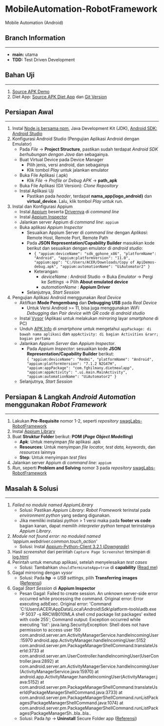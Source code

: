 # MobileAutomation-RobotFramework
Mobile Automation (Android)

## Branch Information
---
- **main:** utama
- **TDD:** Test Driven Development

## Bahan Uji
---
1. [Source APK Demo](https://bit.ly/Myskill-apk-demo)
2. Diet App: [Source APK Diet App](https://bit.ly/Myskill-apk-diet) dan [Git Version](https://github.com/fghilmany/Easy-Diet-App)

## Persiapan Awal
---
1. Instal [Node.js bersama npm](https://nodejs.org/en/download), Java Development Kit (JDK), [Android SDK: Android Studio](https://developer.android.com/studio) 
2. Konfigurasi Android Studio (Pengujian Aplikasi Android dengan Emulator)
   - Pada _File_ &rarr; **Project Structure**, pastikan sudah terdapat _Android SDK berhubungan dengan Java_ dan sebagainya.
   - Buat Virtual Device pada Device Manager
     - Pilih jenis, versi android, dan sebagainya
     - Klik tombol *Play* untuk jalankan emulator
   - Buka File Aplikasi (.apk)
     - Klik *File* &rarr; *Profile or Debug APK* &rarr; **path_apk**
   - Buka File Aplikasi (Git Version): *Clone Repository*
   - Instal Aplikasi Uji
     - Pastikan pada *header*, terdapat **nama_app(logo_android)** dan **virtual_device**. Lalu, klik tombol *Play* untuk *run*.
4. Instal dan Konfigurasi Appium
   - Instal [Appium](https://appium.io/docs/en/latest/quickstart/install/) beserta [Drivernya](https://appium.io/docs/en/latest/quickstart/uiauto2-driver/) di *command line*
   - Instal [Appium Inspector](https://github.com/appium/appium-inspector/releases)
   - Jalankan server Appium di *command line*: `appium`
   - Buka aplikasi *Appium Inspector*
     - Sesuaikan Appium Server di *command line* dengan *Aplikasi*: Remote Host, Remote Port, Remote Path
     - Pada **JSON Representation/Capability Builder** masukkan kode berikut dan sesuaikan dengan emulator di *android studio*:
       - `{
                "appium:deviceName": "sdk_gphone_x86",
                "platformName": "Android",
                "appium:platformVersion": "11.0",
                "appium:app": "C:/Users/ACER/Downloads/Copy of ApiDemos-debug.apk",
                "appium:automationName": "UiAutomator2"
          }`
       - Keterangan:
         - *deviceName* : Android Studio &rarr; Buka *Emulator* &rarr; Pergi ke *Settings* &rarr; Pilih **About emulated device**
         - *automationName* : **Appium Driver**
     - Selanjutnya, *Start Session*
5. Pengujian Aplikasi Android menggunakan *Real Device*
   - Aktifkan **Mode Pengembang** dan **Debugging USB** pada *Real Device* 
     - Untuk Versi Android >= 11, bisa juga menggunakan *WiFi Debugging* dan *Pair device with QR code* di *android studio*
   - Instal [Vysor](https://www.vysor.io) (Aplikasi untuk melakukan *mirroring* layar *smartphone* di PC)
   - Unduh [APK Info](https://apkcombo.com/apk-info/com.wt.apkinfo/download/apk) di *smartphone* untuk mengetahui `appPackage: di bawah nama aplikasi` dan `appActivity: di bagian Activities &rarr; bagian pertama`
   - Jalankan *Appium Server* dan *Appium Inspector*. 
     - Pada *Appium Inspector*: sesuaikan kode **JSON Representation/Capability Builder** berikut:<br>
     `{
        "appium:deviceName": "Redmi",
        "platformName": "Android",
        "appium:platformVersion": "7.1.2 N2G47H",
        "appium:appPackage": "com.fghilmany.dietmealapp",
        "appium:appActivity": ".ui.main.MainActivity",
        "appium:automationName": "UiAutomator2"
      }` 
   - Selanjutnya, *Start Session*

## Persiapan & Langkah *Android Automation* menggunakan *Robot Framework*
---
1. Lakukan **Pre-Requisite** nomor 1-2, seperti *repository* [swagLabs-RobotFramework](https://github.com/mrisqiamiruladieb/swagLabs-RobotFramework?tab=readme-ov-file#pre-requisite)
2. Instal [Appium Library](https://docs.robotframework.org/docs/different_libraries/appium)
3. Buat **Struktur Folder** berikut: **POM (*Page Object Modelling*)** 
   - **Apk**: Untuk menyimpan *file* aplikasi .apk
   - **Resources**: Untuk menyimpan *file locator, test data, keywords*, dan *resources* lainnya
   - **Step**: Untuk menyimpan *test files*
4. Jalankan server Appium di *command line*: `appium`
5. *Run*, seperti **Problem and Solving** nomor 3 pada *repository* [swagLabs-RobotFramework](https://github.com/mrisqiamiruladieb/swagLabs-RobotFramework/tree/main?tab=readme-ov-file#problem-and-solving)

## Masalah & Solusi
---
1. *Failed no module named AppiumLibrary*
   - Solusi: Pastikan *Appium Library: Robot Framework* terinstal pada *environment python* yang sedang digunakan. 
   - Jika memiliki instalasi *python* > 1 versi maka pada **footer vs code** bagian kanan, dapat memilih *interpreter python* tempat terinstalnya *Appium Library*.
2. *Module not found error: no moduled named 'appium.webdriver.common.touch_action'*
   - Solusi: Instal [Appium-Python-Client 3.2.1 (*Downgrade*)](https://forum.robotframework.org/t/unable-to-import-robotframework-appiumlibrary-even-after-successful-installation-in-pycharm/6990/6)
3. Hasil *screenshot* dari perintah `Capture Page Screenshot` tersimpan di [log.html](https://serhatbolsu.github.io/robotframework-appiumlibrary/AppiumLibrary.html#Capture%20Page%20Screenshot)
4. Perintah untuk menutup aplikasi, setelah menyelesaikan *test cases*
   - Solusi: Tambahkan `shouldTerminateApp=true` di **capability** ([Read me](https://github.com/appium/appium-flutter-driver/issues/491))
5. Gagal mirroring dengan _vysor_
   - Solusi: Pada __hp__ &rarr; _USB settings_, pilih **Transferring images** ([Referensi](https://stackoverflow.com/questions/56251888/my-device-doesnt-show-the-allow-usb-debugging-dialog))
6. Gagal _Start Session_ di **Appium Inspector**
   - Pesan Gagal: Failed to create session. An unknown server-side error occurred while processing the command. Original error: Error executing adbExec. Original error: 'Command 'C:\\Users\\ACER\\AppData\\Local\\Android\\Sdk\\platform-tools\\adb.exe -P 5037 -s RRCWB010MLA shell cmd package list packages' exited with code 255'; Command output: Exception occurred while executing 'list': java.lang.SecurityException: Shell does not have permission to access user 150 com.android.server.am.ActivityManagerService.handleIncomingUser:15970 android.app.ActivityManager.handleIncomingUser:5152 com.android.server.pm.PackageManagerShellCommand.translateUserId:3733 at com.android.server.am.UserController.handleIncomingUser(UserController.java:2892) at com.android.server.am.ActivityManagerService.handleIncomingUser(ActivityManagerService.java:15970) at android.app.ActivityManager.handleIncomingUser(ActivityManager.java:5152) at com.android.server.pm.PackageManagerShellCommand.translateUserId(PackageManagerShellCommand.java:3733) at com.android.server.pm.PackageManagerShellCommand.runListPackages(PackageManagerShellCommand.java:1074) at com.android.server.pm.PackageManagerShellCommand.runListPackages(PackageManagerSh..bla..bla..
   - Solusi: Pada _hp_ &rarr; **Uninstall** Secure Folder app ([Referensi](https://android.stackexchange.com/questions/243104/getting-java-lang-securityexception-shell-does-not-have-permission-to-access-u))
